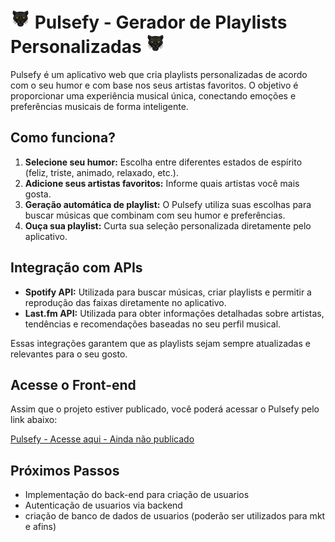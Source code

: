 

# ![Pulsefy](./public/pulsefy.png) Pulsefy - Gerador de Playlists Personalizadas ![Pulsefy](./public/pulsefy.png)

Pulsefy é um aplicativo web que cria playlists personalizadas de acordo com o seu humor e com base nos seus artistas favoritos. O objetivo é proporcionar uma experiência musical única, conectando emoções e preferências musicais de forma inteligente.

## Como funciona?

1. **Selecione seu humor:** Escolha entre diferentes estados de espírito (feliz, triste, animado, relaxado, etc.).
2. **Adicione seus artistas favoritos:** Informe quais artistas você mais gosta.
3. **Geração automática de playlist:** O Pulsefy utiliza suas escolhas para buscar músicas que combinam com seu humor e preferências.
4. **Ouça sua playlist:** Curta sua seleção personalizada diretamente pelo aplicativo.

## Integração com APIs

- **Spotify API:** Utilizada para buscar músicas, criar playlists e permitir a reprodução das faixas diretamente no aplicativo.
- **Last.fm API:** Utilizada para obter informações detalhadas sobre artistas, tendências e recomendações baseadas no seu perfil musical.

Essas integrações garantem que as playlists sejam sempre atualizadas e relevantes para o seu gosto.

## Acesse o Front-end

Assim que o projeto estiver publicado, você poderá acessar o Pulsefy pelo link abaixo:

[Pulsefy - Acesse aqui - Ainda não publicado](https://SEU-LINK-AQUI.com)


## Próximos Passos
- Implementação do back-end para criação de usuarios 
- Autenticação de usuarios via backend
- criação de banco de dados de usuarios (poderão ser utilizados para mkt e afins)
